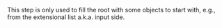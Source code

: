 This step is only used to fill the root with some objects to start with, e.g., from the extensional list a.k.a. input side.